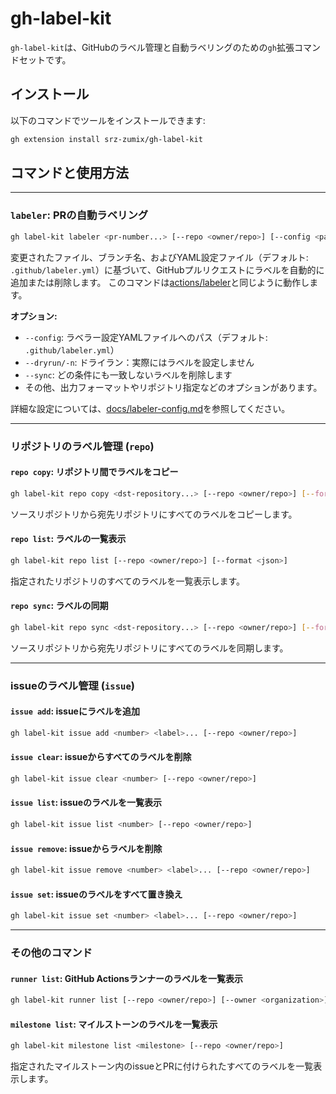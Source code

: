 # gh-label-kit

`gh-label-kit`は、GitHubのラベル管理と自動ラベリングのための`gh`拡張コマンドセットです。

## インストール

以下のコマンドでツールをインストールできます:

```sh
gh extension install srz-zumix/gh-label-kit
```

## コマンドと使用方法

---

### `labeler`: PRの自動ラベリング

```sh
gh label-kit labeler <pr-number...> [--repo <owner/repo>] [--config <path>] [--sync] [--dryrun] [--color <auto|always|never>] [--format <json>] [--jq <expression>] [--template <string>] [--name-only] [--ref <string>]
```

変更されたファイル、ブランチ名、およびYAML設定ファイル（デフォルト: `.github/labeler.yml`）に基づいて、GitHubプルリクエストにラベルを自動的に追加または削除します。
このコマンドは[actions/labeler][labeler]と同じように動作します。

**オプション:**
- `--config`: ラベラー設定YAMLファイルへのパス（デフォルト: `.github/labeler.yml`）
- `--dryrun/-n`: ドライラン：実際にはラベルを設定しません
- `--sync`: どの条件にも一致しないラベルを削除します
- その他、出力フォーマットやリポジトリ指定などのオプションがあります。

詳細な設定については、[docs/labeler-config.md](docs/labeler-config.md)を参照してください。

---

### リポジトリのラベル管理 (`repo`)

#### `repo copy`: リポジトリ間でラベルをコピー

```sh
gh label-kit repo copy <dst-repository...> [--repo <owner/repo>] [--force]
```
ソースリポジトリから宛先リポジトリにすべてのラベルをコピーします。

#### `repo list`: ラベルの一覧表示

```sh
gh label-kit repo list [--repo <owner/repo>] [--format <json>]
```
指定されたリポジトリのすべてのラベルを一覧表示します。

#### `repo sync`: ラベルの同期

```sh
gh label-kit repo sync <dst-repository...> [--repo <owner/repo>] [--force]
```
ソースリポジトリから宛先リポジトリにすべてのラベルを同期します。

---

### issueのラベル管理 (`issue`)

#### `issue add`: issueにラベルを追加

```sh
gh label-kit issue add <number> <label>... [--repo <owner/repo>]
```

#### `issue clear`: issueからすべてのラベルを削除

```sh
gh label-kit issue clear <number> [--repo <owner/repo>]
```

#### `issue list`: issueのラベルを一覧表示

```sh
gh label-kit issue list <number> [--repo <owner/repo>]
```

#### `issue remove`: issueからラベルを削除

```sh
gh label-kit issue remove <number> <label>... [--repo <owner/repo>]
```

#### `issue set`: issueのラベルをすべて置き換え

```sh
gh label-kit issue set <number> <label>... [--repo <owner/repo>]
```

---

### その他のコマンド

#### `runner list`: GitHub Actionsランナーのラベルを一覧表示

```sh
gh label-kit runner list [--repo <owner/repo>] [--owner <organization>]
```

#### `milestone list`: マイルストーンのラベルを一覧表示

```sh
gh label-kit milestone list <milestone> [--repo <owner/repo>]
```
指定されたマイルストーン内のissueとPRに付けられたすべてのラベルを一覧表示します。

[labeler]: https://github.com/actions/labeler
